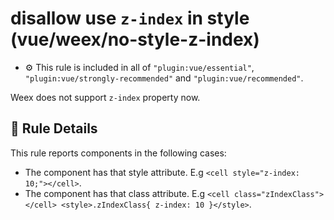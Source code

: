 # disallow use `z-index` in style (vue/weex/no-style-z-index)

- :gear: This rule is included in all of `"plugin:vue/essential"`, `"plugin:vue/strongly-recommended"` and `"plugin:vue/recommended"`.

Weex does not support `z-index` property now.

## :book: Rule Details

This rule reports components in the following cases:

- The component has that style attribute. E.g `<cell style="z-index: 10;"></cell>`.
- The component has that class attribute. E.g `<cell class="zIndexClass"></cell> <style>.zIndexClass{ z-index: 10 }</style>`.